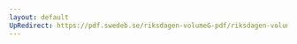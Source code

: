 ```yaml
---
layout: default
UpRedirect: https://pdf.swedeb.se/riksdagen-volumeG-pdf/riksdagen-volumeG-pdf/data/198788/reg_198788__reg_03/reg_198788__reg_03_0108.pdf
---
```

